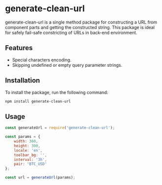 # generate-clean-url

generate-clean-url is a single method package for constructing a URL from component parts and getting the constructed string. This package is ideal for safely fail-safe constricting of URLs in back-end environment.

## Features

- Special characters encoding.
- Skipping undefined or empty query parameter strings.

## Installation

To install the package, run the following command:

```bash
npm install generate-clean-url
```

## Usage

```javascript
const generateUrl = require('generate-clean-url');

const params = {
    width: 360,
    height: 300,
    locale: 'en',
    toolbar_bg: '',
    interval: '3h',
    pair: 'BTC_USD'
};

const url = generateUrl(params);
```